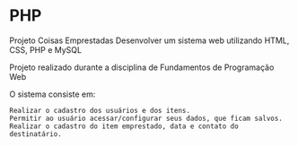 # PHP
Projeto Coisas Emprestadas
Desenvolver um sistema web utilizando HTML, CSS, PHP e MySQL

Projeto realizado durante a disciplina de Fundamentos de Programação Web

O sistema consiste em:

    Realizar o cadastro dos usuários e dos itens.
    Permitir ao usuário acessar/configurar seus dados, que ficam salvos.
    Realizar o cadastro do item emprestado, data e contato do destinatário.

